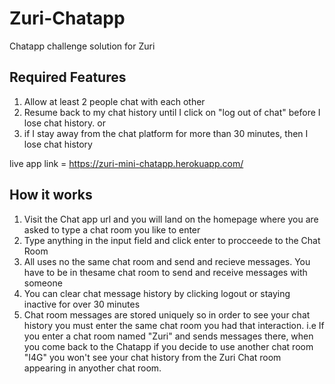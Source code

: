 # Zuri-Chatapp
Chatapp challenge solution for Zuri

## Required Features
1. Allow at least 2 people chat with each other
2. Resume back to my chat history until I click on "log out of chat" before I lose chat history. or
3. if I stay away from the chat platform for more than 30 minutes, then I lose chat history

live app link = https://zuri-mini-chatapp.herokuapp.com/

## How it works
1. Visit the Chat app url and you will land on the homepage where you are asked to type a chat room you like to enter
2. Type anything in the input field and click enter to procceede to the Chat Room
3. All uses no the same chat room and send and recieve messages. You have to be in thesame chat room to send and receive messages with someone
4. You can clear chat message history by clicking logout or staying inactive for over 30 minutes
5. Chat room messages are stored uniquely so in order to see your chat history you must enter the same chat room you had that interaction. i.e If you enter a chat room named "Zuri" and sends messages there, when you come back to the Chatapp if you decide to use another chat room "I4G" you won't see your chat history from the Zuri Chat room appearing in anyother chat room. 
